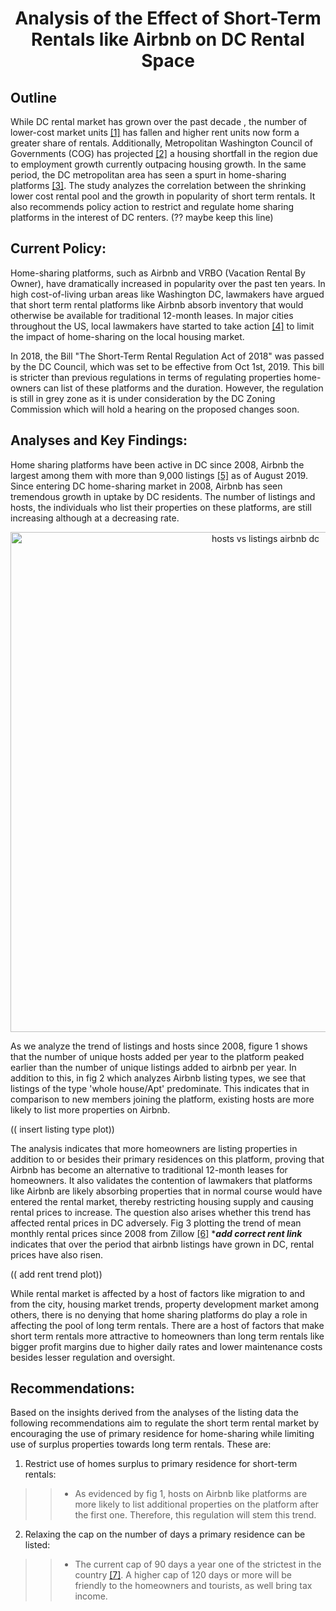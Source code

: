 <center> <h1> Analysis of the Effect of Short-Term Rentals like Airbnb on DC Rental Space </h1> </center>


## Outline

While DC rental market has grown over the past decade , the number of lower-cost market units [[1]](http://apps.urban.org/features/OurChangingCity/housing/) has fallen and higher rent units now form a greater share of rentals. Additionally, Metropolitan Washington Council of Governments (COG) has projected [[2]](https://www.mwcog.org/newsroom/2018/09/12/new-cog-analysis-recommends-increase-in-area-housing-production/) a housing shortfall in the region due to employment growth currently outpacing housing growth. In the same period, the DC metropolitan area has seen a spurt in home-sharing platforms [[3]](https://www.benzinga.com/pressreleases/19/10/p14550125/dc-short-term-rental-laws-whats-changing-in-october-2019-nomadic-real-estate). The study analyzes the correlation between the shrinking lower cost rental pool and the growth in popularity of short term rentals. It also recommends policy action to restrict and regulate home sharing platforms in the interest of DC renters. (?? maybe keep this line)


## Current Policy:

Home-sharing platforms, such as Airbnb and VRBO (Vacation Rental By Owner), have dramatically increased in popularity over the past ten years. In high cost-of-living urban areas like Washington DC, lawmakers have argued that short term rental platforms like Airbnb absorb inventory that would otherwise be available for traditional 12-month leases. In major cities throughout the US, local lawmakers have started to take action [[4]](https://www.2ndaddress.com/research/short-term-rental-laws/) to limit the impact of home-sharing on the local housing market. 

In 2018, the Bill "The Short-Term Rental Regulation Act of 2018" was passed by the DC Council, which was set to be effective from Oct 1st, 2019. This bill is stricter than previous regulations in terms of regulating properties home-owners can list of these platforms and the duration. However, the regulation is still in grey zone as it is under consideration by the DC Zoning Commission which will hold a hearing on the proposed changes soon. 

## Analyses and Key Findings: 
 
Home sharing platforms have been active in DC since 2008, Airbnb the largest among them with more than 9,000 listings [[5]](https://www.kaggle.com/airbnb) as of August 2019. Since entering DC home-sharing market in 2008, Airbnb has seen tremendous growth in uptake by DC residents. The number of listings and hosts, the individuals who list their properties on these platforms, are still increasing although at a decreasing rate. 

<div>
    <a href="https://plot.ly/~tneha03/1/?share_key=JuvqATlErkl4nq4c5lpmRd" target="_blank" title="hosts vs listings airbnb dc" style="display: block; text-align: center;"><img src="https://plot.ly/~tneha03/1.png?share_key=JuvqATlErkl4nq4c5lpmRd" alt="hosts vs listings airbnb dc" style="max-width: 100%;width: 800px;"  width="800" onerror="this.onerror=null;this.src='https://plot.ly/404.png';" /></a>
    <script data-plotly="tneha03:1" sharekey-plotly="JuvqATlErkl4nq4c5lpmRd" src="https://plot.ly/embed.js" async></script>
</div>

As we analyze the trend of listings and hosts since 2008, figure 1 shows that the number of unique hosts added per year to the platform peaked earlier than the number of unique listings added to airbnb per year. In addition to this, in fig 2 which analyzes Airbnb listing types, we see that listings of the type 'whole house/Apt' predominate. This indicates that in comparison to new members joining the platform, existing hosts are more likely to list more properties on Airbnb. 

(( insert listing type plot))

The analysis indicates that more homeowners are listing properties in addition to or besides their primary residences on this platform, proving that Airbnb has become an alternative to traditional 12-month leases for homeowners. It also validates the contention of lawmakers that platforms like Airbnb are likely absorbing properties that in normal course would have entered the rental market, thereby restricting housing supply and causing rental prices to increase.  The question also arises whether this trend has affected rental prices in DC adversely. Fig 3 plotting the trend of mean monthly rental prices since 2008 from Zillow [[6]](https://www.zillow.com/research/data/) ****add correct rent link*** indicates that over the period that airbnb listings have grown in DC, rental prices have also risen. 

(( add rent trend plot))

While rental market is affected by a host of factors like migration to and from the city, housing market trends, property development market among others, there is no denying that home sharing platforms do play a role in affecting the pool of long term rentals. There are a host of factors that make short term rentals more attractive to homeowners than long term rentals like bigger profit margins due to higher daily rates and lower maintenance costs besides lesser regulation and oversight.  
 
## Recommendations:  
 
Based on the insights derived from the analyses of the listing data the following recommendations aim to regulate the short term rental market by encouraging the use of primary residence for home-sharing while limiting use of surplus properties towards long term rentals. These are: 
1. Restrict use of homes surplus to primary residence for short-term rentals:  
>> - As evidenced by fig 1, hosts on Airbnb like platforms are more likely to list additional properties on the platform after the first one. Therefore, this regulation will stem this trend. 
2. Relaxing the cap on the number of days a primary residence can be listed: 
>> - The current cap of 90 days a year one of the strictest in the country [[7]](https://www.2ndaddress.com/research/short-term-rental-laws/). A higher cap of 120 days or more will be friendly to the homeowners and tourists, as well bring tax income. 
 
  

